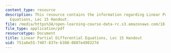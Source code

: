 ```yaml
---
content_type: resource
description: This resource contains the information regarding Linear Partial Differential
  Equations, Lec 15 Handout.
file: /media/https%3A/open-learning-course-data-rc.s3.amazonaws.com/18-303-linear-partial-differential-equations-analysis-and-numerics-fall-2014/751a6e557407837eb3800887e490327d_MIT18_303F14_reciprocity.pdf
file_type: application/pdf
resourcetype: Document
title: Linear Partial Differential Equations, Lec 15 Handout
uid: 751a6e55-7407-837e-b380-0887e490327d
---
```

